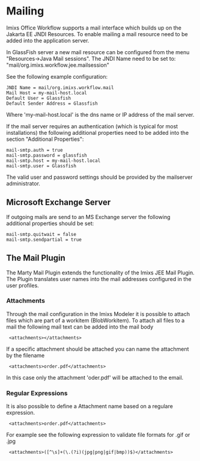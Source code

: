 # Mailing 

Imixs Office Workflow supports a mail interface which builds up on the Jakarta EE JNDI Resources. 
 To enable mailing a mail resource need to be added into the application server.

In GlassFish server a new mail resource can be configured from the menu "Resources->Java Mail sessions". 
 The JNDI Name need to be set to: "mail/org.imixs.workflow.jee.mailsession"

See the following example configuration:

	JNDI Name = mail/org.imixs.workflow.mail
	Mail Host = my-mail-host.local
	Default User = Glassfish
	Default Sender Address = Glassfish


Where 'my-mail-host.local' is the dns name or IP address of the mail server.

If the mail server requires an authentication (which is typical for most installations) the following  additional properties need to be added into the section "Additional Properties":

	mail-smtp.auth = true
	mail-smtp.password = glassfish
	mail-smtp.host = my-mail-host.local
	mail-smtp.user = Glassfish

The valid user and password settings should be provided by the mailserver administrator.

## Microsoft Exchange Server

If outgoing mails are send to an MS Exchange server the following additional properties should be set:

	mail-smtp.quitwait = false
	mail-smtp.sendpartial = true


## The Mail Plugin

The Marty Mail Plugin extends the functionality of the Imixs JEE Mail Plugin. The Plugin translates  user names into the mail addresses configured in the user profiles.

### Attachments

Through the mail configuration in the Imixs Modeler it is possible to attach files which are part of a  workitem (BlobWorkitem). To attach all files to a mail the following mail text can be added into the mail body

	 <attachments></attachments>

If a specific attachment should be attached you can name the attachment by the filename

	 <attachments>order.pdf</attachments>
 
 In this case only the attachment 'oder.pdf' will be attached to the email.
 
### Regular Expressions

It is also possible to define a Attachment name based on a regulare expression. 
 
	 <attachments>order.pdf</attachments>

For example see the following expression to validate file formats for .gif or .jpg

	 <attachments>([^\s]+(\.(?i)(jpg|png|gif|bmp))$)</attachments>
 
